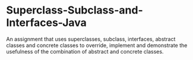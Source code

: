 # Superclass-Subclass-and-Interfaces-Java
An assignment that uses superclasses, subclass, interfaces, abstract classes and concrete classes to
override, implement and demonstrate the usefulness of the combination of abstract and concrete classes.
